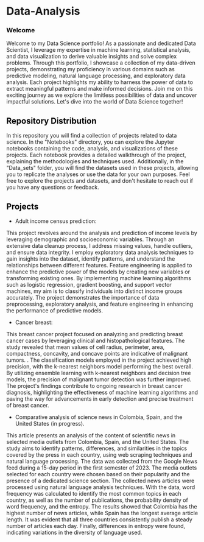 # Data-Analysis
### <span style="color:black"> Welcome </span> 
Welcome to my Data Science portfolio! As a passionate and dedicated Data Scientist, I leverage my expertise in machine learning, statistical analysis, and data visualization to derive valuable insights and solve complex problems. Through this portfolio, I showcase a collection of my data-driven projects, demonstrating my proficiency in various domains such as predictive modeling, natural language processing, and exploratory data analysis. Each project highlights my ability to harness the power of data to extract meaningful patterns and make informed decisions. Join me on this exciting journey as we explore the limitless possibilities of data and uncover impactful solutions. Let's dive into the world of Data Science together!
## <span style="color:black"> Repository Distribution </span> 
In this repository you will find a collection of projects related to data science. In the "Notebooks" directory, you can explore the Jupyter notebooks containing the code, analysis, and visualizations of these projects. Each notebook provides a detailed walkthrough of the project, explaining the methodologies and techniques used. Additionally, in the "Data_sets" folder, you will find the datasets used in these projects, allowing you to replicate the analyses or use the data for your own purposes. Feel free to explore the projects and datasets, and don't hesitate to reach out if you have any questions or feedback.  


## <span style="color:black"> Projects </span> 
- Adult income census prediction:

This project revolves around the analysis and prediction of income levels by leveraging demographic and socioeconomic variables. Through an extensive data cleanup process, I address missing values, handle outliers, and ensure data integrity. I employ exploratory data analysis techniques to gain insights into the dataset, identify patterns, and understand the relationships between different features. Feature engineering is applied to enhance the predictive power of the models by creating new variables or transforming existing ones. By implementing machine learning algorithms such as logistic regression, gradient boosting, and support vector machines, my aim is to classify individuals into distinct income groups accurately. The project demonstrates the importance of data preprocessing, exploratory analysis, and feature engineering in enhancing the performance of predictive models.


- Cancer breast:

This breast cancer project focused on analyzing and predicting breast cancer cases by leveraging clinical and histopathological features. The study revealed that mean values of cell radius, perimeter, area, compactness, concavity, and concave points are indicative of malignant tumors. . The classification models employed in the project achieved high precision, with the k-nearest neighbors model performing the best overall. By utilizing ensemble learning with k-nearest neighbors and decision tree models, the precision of malignant tumor detection was further improved. The project's findings contribute to ongoing research in breast cancer diagnosis, highlighting the effectiveness of machine learning algorithms and paving the way for advancements in early detection and precise treatment of breast cancer.

- Comparative analysis of science news in Colombia, Spain, and the United States (in progress).

This article presents an analysis of the content of scientific news in selected media outlets from Colombia, Spain, and the United States. The study aims to identify patterns, differences, and similarities in the topics covered by the press in each country, using web scraping techniques and natural language processing. The data was collected from the Google News feed during a 15-day period in the first semester of 2023. The media outlets selected for each country were chosen based on their popularity and the presence of a dedicated science section. The collected news articles were processed using natural language analysis techniques. With the data, word frequency was calculated to identify the most common topics in each country, as well as the number of publications, the probability density of word frequency, and the entropy. The results showed that Colombia has the highest number of news articles, while Spain has the longest average article length. It was evident that all three countries consistently publish a steady number of articles each day. Finally, differences in entropy were found, indicating variations in the diversity of language used.